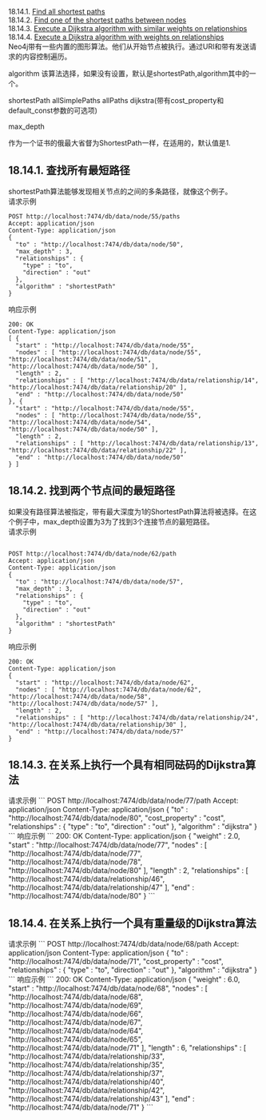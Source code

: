 18.14.1. [Find all shortest paths](#findshortestpaths)  
18.14.2. [Find one of the shortest paths between nodes](#findshortpathnodes)    
18.14.3. [Execute a Dijkstra algorithm with similar weights on relationships](#execdijkstra1)  
18.14.4. [Execute a Dijkstra algorithm with weights on relationships](#execdijkstra2)  
Neo4j带有一些内置的图形算法。他们从开始节点被执行。通过URI和带有发送请求的内容控制遍历。  

algorithm
该算法选择，如果没有设置，默认是shortestPath,algorithm其中的一个。  

shortestPath
allSimplePaths
allPaths
dijkstra(带有cost_property和default_const参数的可选项)  

max_depth  

作为一个证书的俄最大省督为ShortestPath一样，在适用的，默认值是1.  

<h2 id="findshortestpaths">18.14.1. 查找所有最短路径</h2>  

shortestPath算法能够发现相关节点的之间的多条路径，就像这个例子。  
请求示例
```    
POST http://localhost:7474/db/data/node/55/paths  
Accept: application/json  
Content-Type: application/json  
{  
  "to" : "http://localhost:7474/db/data/node/50",  
  "max_depth" : 3,  
  "relationships" : {  
    "type" : "to",  
    "direction" : "out"  
  },  
  "algorithm" : "shortestPath"  
}  
```  
响应示例
```  
200: OK  
Content-Type: application/json  
[ {  
  "start" : "http://localhost:7474/db/data/node/55",  
  "nodes" : [ "http://localhost:7474/db/data/node/55",   "http://localhost:7474/db/data/node/51", "http://localhost:7474/db/data/node/50" ],  
  "length" : 2,  
  "relationships" : [ "http://localhost:7474/db/data/relationship/14", "http://localhost:7474/db/data/relationship/20" ],  
  "end" : "http://localhost:7474/db/data/node/50"
}, {  
  "start" : "http://localhost:7474/db/data/node/55",  
  "nodes" : [ "http://localhost:7474/db/data/node/55",   "http://localhost:7474/db/data/node/54", "http://localhost:7474/db/data/node/50" ],  
  "length" : 2,  
  "relationships" : [ "http://localhost:7474/db/data/relationship/13", "http://localhost:7474/db/data/relationship/22" ],  
  "end" : "http://localhost:7474/db/data/node/50"  
} ]  
```

<h2 id="findshortpathnodes">18.14.2. 找到两个节点间的最短路径</h2>  
  
如果没有路径算法被指定，带有最大深度为1的ShortestPath算法将被选择。在这个例子中，max_depth设置为3为了找到3个连接节点的最短路径。  
请求示例  
```  

POST http://localhost:7474/db/data/node/62/path  
Accept: application/json  
Content-Type: application/json  
{  
  "to" : "http://localhost:7474/db/data/node/57",  
  "max_depth" : 3,  
  "relationships" : {  
    "type" : "to",  
    "direction" : "out"  
  },  
  "algorithm" : "shortestPath"  
}
```  
响应示例  
```  
200: OK  
Content-Type: application/json  
{  
  "start" : "http://localhost:7474/db/data/node/62",  
  "nodes" : [ "http://localhost:7474/db/data/node/62",   "http://localhost:7474/db/data/node/58", "http://localhost:7474/db/data/node/57" ],  
  "length" : 2,  
  "relationships" : [ "http://localhost:7474/db/data/relationship/24",   "http://localhost:7474/db/data/relationship/30" ],  
  "end" : "http://localhost:7474/db/data/node/57"  
}  
```  
<h2 id="execdijkstra1">18.14.3. 在关系上执行一个具有相同砝码的Dijkstra算法</h2>    
请求示例  
```  
POST http://localhost:7474/db/data/node/77/path  
Accept: application/json  
Content-Type: application/json  
{  
  "to" : "http://localhost:7474/db/data/node/80",  
  "cost_property" : "cost",  
  "relationships" : {  
    "type" : "to",  
    "direction" : "out"  
  },  
  "algorithm" : "dijkstra"  
}  
```  
响应示例  
```  
200: OK  
Content-Type: application/json  
{  
  "weight" : 2.0,  
  "start" : "http://localhost:7474/db/data/node/77",  
  "nodes" : [ "http://localhost:7474/db/data/node/77",   "http://localhost:7474/db/data/node/78", "http://localhost:7474/db/data/node/80" ],  
  "length" : 2,  
  "relationships" : [ "http://localhost:7474/db/data/relationship/46", "http://localhost:7474/db/data/relationship/47" ],  
  "end" : "http://localhost:7474/db/data/node/80"  
}  
```  
<h2 id="execdijkstra2">18.14.4. 在关系上执行一个具有重量级的Dijkstra算法</h2>  
请求示例
```  
POST http://localhost:7474/db/data/node/68/path  
Accept: application/json  
Content-Type: application/json  
{  
  "to" : "http://localhost:7474/db/data/node/71",  
  "cost_property" : "cost",  
  "relationships" : {  
    "type" : "to",  
    "direction" : "out"  
  },  
  "algorithm" : "dijkstra"  
}  
```  
响应示例  
```  
200: OK  
Content-Type: application/json  
{  
  "weight" : 6.0,  
  "start" : "http://localhost:7474/db/data/node/68",  
  "nodes" : [ "http://localhost:7474/db/data/node/68",   "http://localhost:7474/db/data/node/69", "http://localhost:7474/db/data/node/66",   "http://localhost:7474/db/data/node/67", "http://localhost:7474/db/data/node/64",   "http://localhost:7474/db/data/node/65", "http://localhost:7474/db/data/node/71" ],  
  "length" : 6,  
  "relationships" : [ "http://localhost:7474/db/data/relationship/33",   "http://localhost:7474/db/data/relationship/35",   "http://localhost:7474/db/data/relationship/37",   "http://localhost:7474/db/data/relationship/40",   "http://localhost:7474/db/data/relationship/42",   "http://localhost:7474/db/data/relationship/43" ],  
  "end" : "http://localhost:7474/db/data/node/71"  
}  
```

